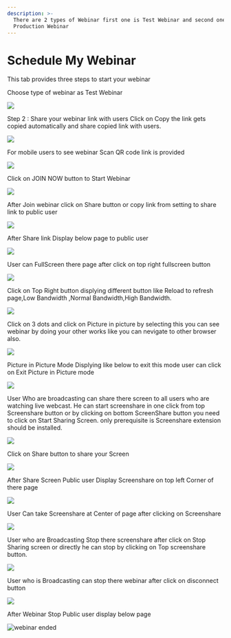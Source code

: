 ```yaml
---
description: >-
  There are 2 types of Webinar first one is Test Webinar and second one is
  Production Webinar
---
```


# Schedule My Webinar

This tab provides three steps to start your webinar

Choose type of webinar as Test Webinar

![](../.gitbook/assets/image%20%2863%29.png)



Step 2 : Share your webinar link with users Click on Copy the link gets copied automatically and share copied link with users.

![](../.gitbook/assets/image%20%2843%29.png)

For mobile users to see webinar Scan QR code link is provided

![](../.gitbook/assets/image%20%28255%29.png)

Click on JOIN NOW button to Start Webinar

![](../.gitbook/assets/image%20%2891%29.png)

After Join webinar click on Share button or copy link from setting to share link to public user

![](../.gitbook/assets/image%20%28145%29.png)

After Share link Display below page to public user

![](../.gitbook/assets/image%20%2890%29.png)

User can FullScreen there page after click on top right fullscreen button

![](../.gitbook/assets/image%20%284%29.png)

  
Click on Top Right button displying different button like Reload to refresh page,Low Bandwidth ,Normal Bandwidth,High Bandwidth.

![](../.gitbook/assets/image%20%28195%29.png)

Click on  3 dots and click on Picture in picture by selecting this you can see webinar by doing your other works like you can nevigate to other browser also.

![](../.gitbook/assets/image%20%28103%29.png)

Picture in Picture Mode Displying like below to exit this mode user can click on Exit Picture in Picture mode

![](../.gitbook/assets/image%20%28189%29.png)

User Who are broadcasting can share there screen to all users who are watching live webcast. He can start screenshare in one click from top Screenshare button or by clicking on bottom ScreenShare button you need to click on Start Sharing Screen. only prerequisite is Screenshare extension should be installed.

![](../.gitbook/assets/image%20%28174%29.png)

Click on Share button to share your Screen

![](../.gitbook/assets/image%20%28131%29.png)

After Share Screen Public user Display Screenshare on top left Corner of there page 

![](../.gitbook/assets/image%20%2866%29.png)

User Can take Screenshare at Center of page after clicking on Screenshare 

![](../.gitbook/assets/image%20%28100%29.png)

User who are Broadcasting Stop there screenshare after click on Stop Sharing screen or directly he can stop by clicking on Top screenshare button.

![](../.gitbook/assets/image%20%283%29.png)

User who is Broadcasting can stop there webinar after click on disconnect button

![](../.gitbook/assets/image%20%2857%29.png)

After Webinar Stop Public user display below page

![webinar ended](../.gitbook/assets/image%20%28202%29.png)









